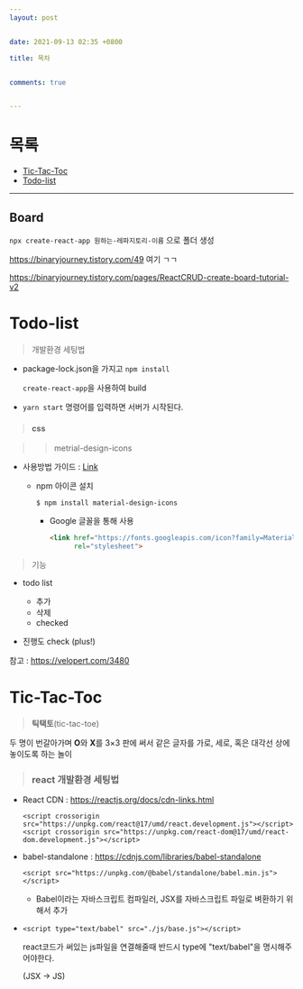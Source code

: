 ```yaml
---
layout: post


date: 2021-09-13 02:35 +0800

title: 목차


comments: true


---
```






# 목록

- [Tic-Tac-Toc](#tic-tac-toc)
- [Todo-list](#Todo-list)



---

## Board



`npx create-react-app 원하는-레파지토리-이름` 으로 폴더 생성



https://binaryjourney.tistory.com/49  여기 ㄱㄱ



https://binaryjourney.tistory.com/pages/ReactCRUD-create-board-tutorial-v2


# Todo-list

> 개발환경 세팅법

- package-lock.json을 가지고 `npm install`

  `create-react-app`을 사용하여 build

- `yarn start` 명령어를 입력하면 서버가 시작된다. 



> #### css

> > metrial-design-icons
>

- 사용방법 가이드 : [Link](https://developers.google.com/fonts/docs/material_icons)
  - npm 아이콘 설치

    ```
    $ npm install material-design-icons
    ```

	- Google 글꼴을 통해 사용

      ```html
      <link href="https://fonts.googleapis.com/icon?family=Material+Icons"
            rel="stylesheet">
      ```



> 기능

- todo list 
  - 추가
  - 삭제
  - checked

- 진행도 check (plus!)





참고 : https://velopert.com/3480

# Tic-Tac-Toc

> **틱택토**(tic-tac-toe)

두 명이 번갈아가며 **O**와 **X**를 3×3 판에 써서 같은 글자를 가로, 세로, 혹은 대각선 상에 놓이도록 하는 놀이



> ### react 개발환경 세팅법

- React CDN : https://reactjs.org/docs/cdn-links.html

  ```
  <script crossorigin src="https://unpkg.com/react@17/umd/react.development.js"></script>
  <script crossorigin src="https://unpkg.com/react-dom@17/umd/react-dom.development.js"></script>
  
  ```

  

- babel-standalone : https://cdnjs.com/libraries/babel-standalone

  ```
  <script src="https://unpkg.com/@babel/standalone/babel.min.js"></script>
  
  ```

  - Babel이라는 자바스크립트 컴파일러, JSX를 자바스크립트 파일로 벼환하기 위해서 추가

- ```
  <script type="text/babel" src="./js/base.js"></script>
  ```

  react코드가 써있는 js파일을 연결해줄때 반드시 type에 "text/babel"을 명시해주어야한다. 

  (JSX -> JS)

